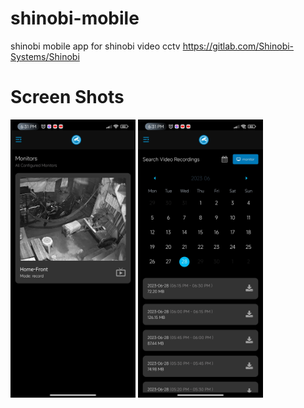 # shinobi-mobile
shinobi mobile app for shinobi video cctv https://gitlab.com/Shinobi-Systems/Shinobi

# Screen Shots
<img src="https://raw.githubusercontent.com/yourjhay/shinobi-mobile/main/Screenshot_2023-06-28-18-31-06-562_com.reyb.shinobi.jpg" alt="drawing" width="200"/>
<img src="https://raw.githubusercontent.com/yourjhay/shinobi-mobile/main/Screenshot_2023-06-28-18-31-12-348_com.reyb.shinobi.jpg" alt="drawing" width="200"/>
